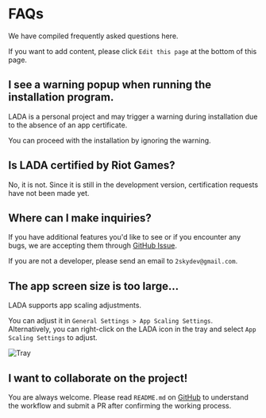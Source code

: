 # FAQs

We have compiled frequently asked questions here.

If you want to add content, please click `Edit this page` at the bottom of this page.


## I see a warning popup when running the installation program.

LADA is a personal project and may trigger a warning during installation due to the absence of an app certificate.

You can proceed with the installation by ignoring the warning.


## Is LADA certified by Riot Games?

No, it is not. Since it is still in the development version, certification requests have not been made yet.


## Where can I make inquiries?

If you have additional features you'd like to see or if you encounter any bugs, we are accepting them through [GitHub Issue](https://github.com/2skydev/LADA/issues).

If you are not a developer, please send an email to `2skydev@gmail.com`.


## The app screen size is too large...

LADA supports app scaling adjustments.

You can adjust it in `General Settings > App Scaling Settings`.<br>
Alternatively, you can right-click on the LADA icon in the tray and select `App Scaling Settings` to adjust.

![Tray](/screenshots/tray.png)


## I want to collaborate on the project!

You are always welcome. Please read `README.md` on [GitHub](https://github.com/2skydev/LADA) to understand the workflow and submit a PR after confirming the working process.
